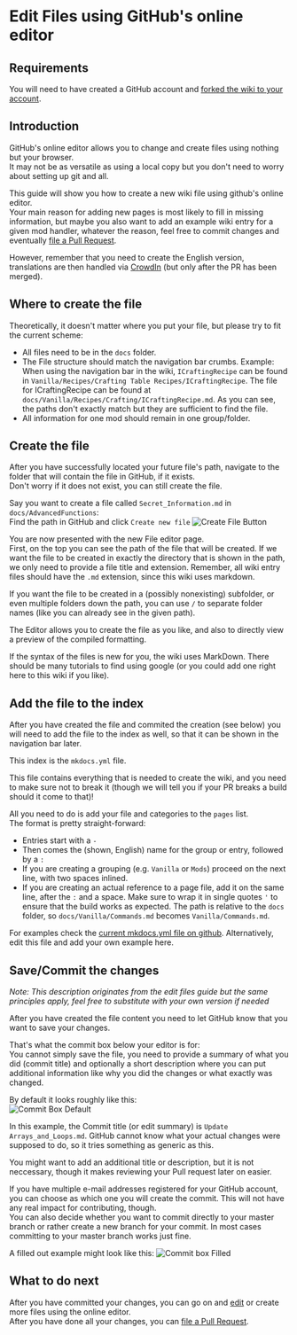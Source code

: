 # Edit Files using GitHub's online editor

## Requirements
You will need to have created a GitHub account and [forked the wiki to your account](/Contribute/SetupGithub).  


## Introduction
GitHub's online editor allows you to change and create files using nothing but your browser.  
It may not be as versatile as using a local copy but you don't need to worry about setting up git and all.

This guide will show you how to create a new wiki file using github's online editor.  
Your main reason for adding new pages is most likely to fill in missing information, but maybe you also want to add an example wiki entry for a given mod handler, whatever the reason, feel free to commit changes and eventually [file a Pull Request](/Contribute/PullRequest).  

However, remember that you need to create the English version, translations are then handled via [CrowdIn](https://crowdin.com/project/crafttweaker-documentation/) (but only after the PR has been merged).


## Where to create the file
Theoretically, it doesn't matter where you put your file, but please try to fit the current scheme:

- All files need to be in the `docs` folder.
- The File structure should match the navigation bar crumbs. Example: When using the navigation bar in the wiki, `ICraftingRecipe` can be found in `Vanilla/Recipes/Crafting Table Recipes/ICraftingRecipe`. The file for ICraftingRecipe can be found at `docs/Vanilla/Recipes/Crafting/ICraftingRecipe.md`. As you can see, the paths don't exactly match but they are sufficient to find the file.
- All information for one mod should remain in one group/folder.


## Create the file
After you have successfully located your future file's path, navigate to the folder that will contain the file in GitHub, if it exists.  
Don't worry if it does not exist, you can still create the file.

Say you want to create a file called `Secret_Information.md` in `docs/AdvancedFunctions`:  
Find the path in GitHub and click `Create new file`
![Create File Button](/Contribute/assets/OnlineEditor_CreateFileButton.png)

You are now presented with the new File editor page.  
First, on the top you can see the path of the file that will be created. If we want the file to be created in exactly the directory that is shown in the path, we only need to provide a file title and extension. Remember, all wiki entry files should have the `.md` extension, since this wiki uses markdown.  

If you want the file to be created in a (possibly nonexisting) subfolder, or even multiple folders down the path, you can use `/` to separate folder names (like you can already see in the given path).

The Editor allows you to create the file as you like, and also to directly view a preview of the compiled formatting.

If the syntax of the files is new for you, the wiki uses MarkDown. There should be many tutorials to find using google (or you could add one right here to this wiki if you like).  

## Add the file to the index
After you have created the file and commited the creation (see below) you will need to add the file to the index as well, so that it can be shown in the navigation bar later.  

This index is the `mkdocs.yml` file.  

This file contains everything that is needed to create the wiki, and you need to make sure not to break it (though we will tell you if your PR breaks a build should it come to that)!  

All you need to do is add your file and categories to the `pages` list.  
The format is pretty straight-forward:

- Entries start with a `-`
- Then comes the (shown, English) name for the group or entry, followed by a `:`
- If you are creating a grouping (e.g. `Vanilla` or `Mods`) proceed on the next line, with two spaces inlined.
- If you are creating an actual reference to a page file, add it on the same line, after the `:` and a space. Make sure to wrap it in single quotes `'` to ensure that the build works as expected. The path is relative to the `docs` folder, so `docs/Vanilla/Commands.md` becomes `Vanilla/Commands.md`.

For examples check the [current mkdocs.yml file on github](https://github.com/CraftTweaker/CraftTweaker-Documentation/blob/master/mkdocs.yml). Alternatively, edit this file and add your own example here.

## Save/Commit the changes
*Note: This description originates from the edit files guide but the same principles apply, feel free to substitute with your own version if needed*

After you have created the file content you need to let GitHub know that you want to save your changes.  

That's what the commit box below your editor is for:  
You cannot simply save the file, you need to provide a summary of what you did (commit title) and optionally a short description where you can put additional information like why you did the changes or what exactly was changed.

By default it looks roughly like this:  
![Commit Box Default](/Contribute/assets/OnlineEditor_CommitBox_Default.png)

In this example, the Commit title (or edit summary) is `Update Arrays_and_Loops.md`. GitHub cannot know what your actual changes were supposed to do, so it tries something as generic as this.

You might want to add an additional title or description, but it is not neccessary, though it makes reviewing your Pull request later on easier.


If you have multiple e-mail addresses registered for your GitHub account, you can choose as which one you will create the commit. This will not have any real impact for contributing, though.  
You can also decide whether you want to commit directly to your master branch or rather create a new branch for your commit. In most cases committing to your master branch works just fine.

A filled out example might look like this:
![Commit box Filled](/Contribute/assets/OnlineEditor_CommitBox_Filled.png)


## What to do next
After you have committed your changes, you can go on and [edit](/Contribute/OnlineEditor_Edit) or create more files using the online editor.  
After you have done all your changes, you can [file a Pull Request](/Contribute/PullRequest).